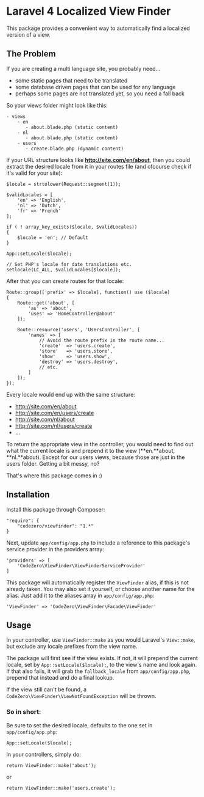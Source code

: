# Laravel 4 Localized View Finder #

This package provides a convenient way to automatically find a localized version of a view.

## The Problem ##

If you are creating a multi language site, you probably need...

- some static pages that need to be translated
- some database driven pages that can be used for any language
- perhaps some pages are not translated yet, so you need a fall back

So your views folder might look like this:

    - views
        - en
           - about.blade.php (static content)
        - nl
           - about.blade.php (static content)
        - users
           - create.blade.php (dynamic content)

If your URL structure looks like **http://site.com/en/about**, then you could extract the desired locale from it in your routes file (and ofcourse check if it's valid for your site):

    $locale = strtolower(Request::segment(1));

	$validLocales = [
		'en' => 'English',
        'nl' => 'Dutch',
        'fr' => 'French'
	];

	if ( ! array_key_exists($locale, $validLocales))
	{
		$locale = 'en'; // Default
	}

	App::setLocale($locale);

	// Set PHP's locale for date translations etc.
	setlocale(LC_ALL, $validLocales[$locale]);

After that you can create routes for that locale:

    Route::group(['prefix' => $locale], function() use ($locale)
    {
    	Route::get('about', [
    		'as' => 'about',
    		'uses' => 'HomeController@about'
    	]);

		Route::resource('users', 'UsersController', [
	        'names' => [
				// Avoid the route prefix in the route name...
	            'create'  => 'users.create',
	            'store'   => 'users.store',
	            'show'    => 'users.show',
	            'destroy' => 'users.destroy',
				// etc.
	        ]
		]);
    });

Every locale would end up with the same structure:

- http://site.com/en/about
- http://site.com/en/users/create
- http://site.com/nl/about
- http://site.com/nl/users/create
- ...

To return the appropriate view in the controller, you would need to find out what the current locale is and prepend it to the view (**en.**about, **nl.**about). Except for our users views, because those are just in the users folder. Getting a bit messy, no?

That's where this package comes in :)

## Installation ##

Install this package through Composer:

    "require": {
    	"codezero/viewfinder": "1.*"
    }

Next, update `app/config/app.php` to include a reference to this package's service provider in the providers array:

    'providers' => [
	    'CodeZero\ViewFinder\ViewFinderServiceProvider'
    ]
This package will automatically register the `ViewFinder` alias, if this is not already taken. You may also set it yourself, or choose another name for the alias. Just add it to the aliases array in `app/config/app.php`:

	'ViewFinder' => 'CodeZero\ViewFinder\Facade\ViewFinder'

## Usage ##

In your controller, use `ViewFinder::make` as you would Laravel's `View::make`, but exclude any locale prefixes from the view name.

The package will first see if the view exists. If not, it will prepend the current locale, set by `App::setLocale($locale);`, to the view's name and look again. If that also fails, it will grab the `fallback_locale` from `app/config/app.php`, prepend that instead and do a final lookup.

If the view still can't be found, a `CodeZero\ViewFinder\ViewNotFoundException` will be thrown.

### So in short: ###

Be sure to set the desired locale, defaults to the one set in `app/config/app.php`:

    App::setLocale($locale);

In your controllers, simply do:

	return ViewFinder::make('about');

or 

	return ViewFinder::make('users.create');

